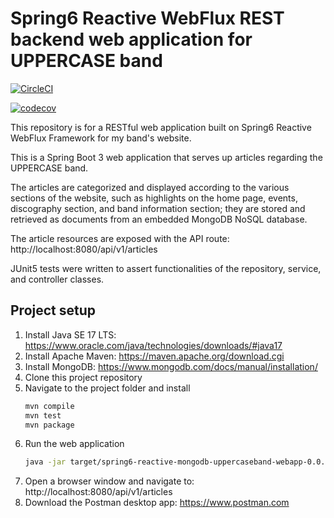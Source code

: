 # Spring6 Reactive WebFlux REST backend web application for UPPERCASE band

[![CircleCI](https://dl.circleci.com/status-badge/img/gh/markdeleon01/spring6-reactive-mongodb-uppercaseband-webapp/tree/main.svg?style=svg)](https://dl.circleci.com/status-badge/redirect/gh/markdeleon01/spring6-reactive-mongodb-uppercaseband-webapp/tree/main)

[![codecov](https://codecov.io/github/markdeleon01/spring6-reactive-mongodb-uppercaseband-webapp/graph/badge.svg?token=IJQ8DOYDLQ)](https://codecov.io/github/markdeleon01/spring6-reactive-mongodb-uppercaseband-webapp)


This repository is for a RESTful web application built on Spring6 Reactive WebFlux Framework for my band's website.

This is a Spring Boot 3 web application that serves up articles regarding the UPPERCASE band.

The articles are categorized and displayed according to the various sections of the website,
such as highlights on the home page, events, discography section, and band information section;
they are stored and retrieved as documents from an embedded MongoDB NoSQL database.

The article resources are exposed with the API route:
http://localhost:8080/api/v1/articles

JUnit5 tests were written to assert functionalities of the repository, service, and controller classes.

## Project setup

1. Install Java SE 17 LTS:
   https://www.oracle.com/java/technologies/downloads/#java17
2. Install Apache Maven:
   https://maven.apache.org/download.cgi
3. Install MongoDB:  https://www.mongodb.com/docs/manual/installation/
4. Clone this project repository
4. Navigate to the project folder and install
   ```sh
   mvn compile
   mvn test
   mvn package
   ```
5. Run the web application
   ```sh
   java -jar target/spring6-reactive-mongodb-uppercaseband-webapp-0.0.1-SNAPSHOT.jar
   ```
6. Open a browser window and navigate to: http://localhost:8080/api/v1/articles
7. Download the Postman desktop app:  https://www.postman.com